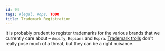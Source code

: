 ```yaml
---
id: 94
tags: #legal, #ops, TODO
title: Trademark Registration
---
```


It is probably prudent to register trademarks for the various brands that we currently care about – `Ampify`, `Espians` and `Espra`. [Trademark trolls](http://en.wikipedia.org/wiki/Trademark_troll) don't really pose much of a threat, but they can be a right nuisance.
